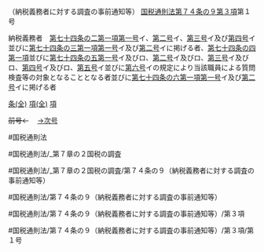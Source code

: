 （納税義務者に対する調査の事前通知等）
[国税通則法第７４条の９第３項](国税通則法＿＿＿＿＿第７４条の９第３項)第１号

納税義務者　[第七十四条の二第一項第一号](国税通則法＿＿＿＿＿第７４条の２第１項第１号)イ、[第二号](国税通則法＿＿＿＿＿第７４条の９第３項第２号)イ、[第三号](国税通則法＿＿＿＿＿第７４条の９第３項第３号)イ及び[第四号](国税通則法＿＿＿＿＿第７４条の９第３項第４号)イ並びに[第七十四条の三第一項第一号](国税通則法＿＿＿＿＿第７４条の３第１項第１号)イ及び[第二号](国税通則法＿＿＿＿＿第７４条の９第３項第２号)イに掲げる者、[第七十四条の四第一項](国税通則法＿＿＿＿＿第７４条の４第１項)並びに[第七十四条の五](国税通則法＿＿＿＿＿第７４条の５第１項)[第一号](国税通則法＿＿＿＿＿第７４条の９第３項第１号)イ及びロ、[第二号](国税通則法＿＿＿＿＿第７４条の９第３項第２号)イ及びロ、[第三号](国税通則法＿＿＿＿＿第７４条の９第３項第３号)イ及びロ、[第四号](国税通則法＿＿＿＿＿第７４条の９第３項第４号)イ及びロ、[第五号](国税通則法＿＿＿＿＿第７４条の９第３項第５号)イ並びに[第六号](国税通則法＿＿＿＿＿第７４条の９第３項第６号)イの規定により当該職員による質問検査等の対象となることとなる者並びに[第七十四条の六第一項第一号](国税通則法＿＿＿＿＿第７４条の６第１項第１号)イ及び[第二号](国税通則法＿＿＿＿＿第７４条の９第３項第２号)イに掲げる者

[条(全)](国税通則法＿＿＿＿＿第７４条の９_.md)    [項(全)](国税通則法＿＿＿＿＿第７４条の９第３項_.md)    [項](国税通則法＿＿＿＿＿第７４条の９第３項.md)

~~前号←~~　  [→次号](国税通則法＿＿＿＿＿第７４条の９第３項第２号.md)

#国税通則法

#国税通則法/_第７章の２国税の調査

#国税通則法/_第７章の２国税の調査/第７４条の９（納税義務者に対する調査の事前通知等）

#国税通則法/第７４条の９（納税義務者に対する調査の事前通知等）

#国税通則法/第７４条の９（納税義務者に対する調査の事前通知等）/第３項

#国税通則法/第７４条の９（納税義務者に対する調査の事前通知等）/第３項/第１号

